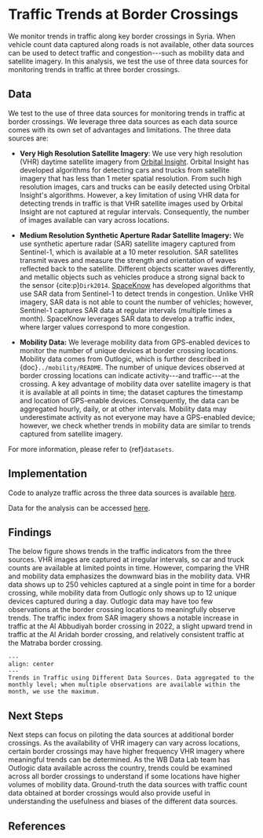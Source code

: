 # Traffic Trends at Border Crossings

We monitor trends in traffic along key border crossings in Syria. When vehicle count data captured along roads is not available, other data sources can be used to detect traffic and congestion---such as mobility data and satellite imagery. In this analysis, we test the use of three data sources for monitoring trends in traffic at three border crossings.

## Data

We test to the use of three data sources for monitoring trends in traffic at border crossings. We leverage three data sources as each data source comes with its own set of advantages and limitations. The three data sources are:

* __Very High Resolution Satellite Imagery__: We use very high resolution (VHR) daytime satellite imagery from [Orbital Insight](https://orbitalinsight.com/). Orbital Insight has developed algorithms for detecting cars and trucks from satellite imagery that has less than 1 meter spatial resolution. From such high resolution images, cars and trucks can be easily detected using Orbital Insight's algorithms. However, a key limitation of using VHR data for detecting trends in traffic is that VHR satellite images used by Orbital Insight are not captured at regular intervals. Consequently, the number of images available can vary across locations.

* __Medium Resolution Synthetic Aperture Radar Satellite Imagery:__ We use synthetic aperture radar (SAR) satellite imagery captured from Sentinel-1, which is available at a 10 meter resolution. SAR satellites transmit waves and measure the strength and orientation of waves reflected back to the satellite. Different objects scatter waves differently, and metallic objects such as vehicles produce a strong signal back to the sensor {cite:p}`Dirk2014`. [SpaceKnow](https://spaceknow.com/) has developed algorithms that use SAR data from Sentinel-1 to detect trends in congestion. Unlike VHR imagery, SAR data is not able to count the number of vehicles; however, Sentinel-1 captures SAR data at regular intervals (multiple times a month). SpaceKnow leverages SAR data to develop a traffic index, where larger values correspond to more congestion.

* __Mobility Data:__ We leverage mobility data from GPS-enabled devices to monitor the number of unique devices at border crossing locations. Mobility data comes from Outlogic, which is further described in {doc}`../mobility/README`. The number of unique devices observed at border crossing locations can indicate activity---and traffic---at the crossing. A key advantage of mobility data over satellite imagery is that it is available at all points in time; the dataset captures the timestamp and location of GPS-enable devices. Consequently, the data can be aggregated hourly, daily, or at other intervals. Mobility data may underestimate activity as not everyone may have a GPS-enabled device; however, we check whether trends in mobility data are similar to trends captured from satellite imagery.

For more information, please refer to {ref}`datasets`.

## Implementation

Code to analyze traffic across the three data sources is available [here](https://github.com/datapartnership/syria-economic-monitor/tree/main/notebooks/traffic/traffic_analysis.R).

Data for the analysis can be accessed [here](https://datacatalog.worldbank.org/int/data/dataset/0063878/syrialebanon_border_crossing_traffic).

## Findings

The below figure shows trends in the traffic indicators from the three sources. VHR images are captured at irregular intervals, so car and truck counts are available at limited points in time. However, comparing the VHR and mobility data emphasizes the downward bias in the mobility data. VHR data shows up to 250 vehicles captured at a single point in time for a border crossing, while mobility data from Outlogic only shows up to 12 unique devices captured during a day. Outlogic data may have too few observations at the border crossing locations to meaningfully observe trends. The traffic index from SAR imagery shows a notable increase in traffic at the Al Abbudiyah border crossing in 2022, a slight upward trend in traffic at the Al Aridah border crossing, and relatively consistent traffic at the Matraba border crossing.

```{figure} ../../reports/figures/border_trends_sat_mobility.png
---
align: center
---
Trends in Traffic using Different Data Sources. Data aggregated to the monthly level; when multiple observations are available within the month, we use the maximum.
```

## Next Steps

Next steps can focus on piloting the data sources at additional border crossings. As the availability of VHR imagery can vary across locations, certain border crossings may have higher frequency VHR imagery where meaningful trends can be determined. As the WB Data Lab team has Outlogic data available across the country, trends could be examined across all border crossings to understand if some locations have higher volumes of mobility data. Ground-truth the data sources with traffic count data obtained at border crossings would also provide useful in understanding the usefulness and biases of the different data sources.

## References

```{bibliography}
```
